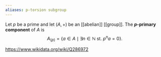 ```yaml
---
aliases: p-torsion subgroup
---
```

Let $p$ be a prime and let $(A,+)$ be an [[abelian]] [[group]]. The **$p$-primary component** of $A$ is $$A_{(p)} = \{a\in A\mid \exists n\in\mathbb N \text{ st. }p^na= 0\}.$$

https://www.wikidata.org/wiki/Q286972